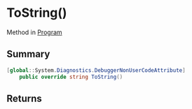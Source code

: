 # ToString()

Method in [Program](/api/csharp/yarn.program.md)

## Summary



```csharp
[global::System.Diagnostics.DebuggerNonUserCodeAttribute]
    public override string ToString()
```

## Returns



